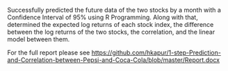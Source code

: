 Successfully predicted the future data of the two stocks by a month with a Confidence Interval of 95% using R Programming. Along with that, determined the expected log returns of each stock index, the difference between the log returns of the two stocks, the correlation, and the linear model between them.

For the full report please see https://github.com/hkapur/1-step-Prediction-and-Correlation-between-Pepsi-and-Coca-Cola/blob/master/Report.docx
